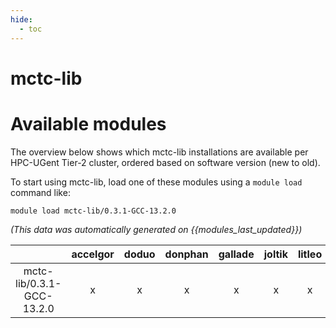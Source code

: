 ```yaml
---
hide:
  - toc
---
```


mctc-lib
========

# Available modules


The overview below shows which mctc-lib installations are available per HPC-UGent Tier-2 cluster, ordered based on software version (new to old).

To start using mctc-lib, load one of these modules using a `module load` command like:

```shell
module load mctc-lib/0.3.1-GCC-13.2.0
```

*(This data was automatically generated on {{modules_last_updated}})*

| |accelgor|doduo|donphan|gallade|joltik|litleo|shinx|
| :---: | :---: | :---: | :---: | :---: | :---: | :---: | :---: |
|mctc-lib/0.3.1-GCC-13.2.0|x|x|x|x|x|x|x|
